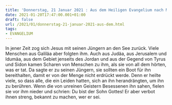 ```yaml
---
title: 'Donnerstag, 21 Januar 2021 : Aus dem Heiligen Evangelium nach Markus - Mk 3,7-12.'
date: 2021-01-20T17:47:00.001+01:00
draft: false
url: /2021/01/donnerstag-21-januar-2021-aus-dem.html
tags: 
- EVANGELIUM
---
```


In jener Zeit zog sich Jesus mit seinen Jüngern an den See zurück. Viele Menschen aus Galiläa aber folgten ihm. Auch aus Judäa, aus Jerusalem und Idumäa, aus dem Gebiet jenseits des Jordan und aus der Gegend von Tyrus und Sidon kamen Scharen von Menschen zu ihm, als sie von all dem hörten, was er tat. Da sagte er zu seinen Jüngern, sie sollten ein Boot für ihn bereithalten, damit er von der Menge nicht erdrückt werde. Denn er heilte viele, so dass alle, die ein Leiden hatten, sich an ihn herandrängten, um ihn zu berühren. Wenn die von unreinen Geistern Besessenen ihn sahen, fielen sie vor ihm nieder und schrien: Du bist der Sohn Gottes! Er aber verbot ihnen streng, bekannt zu machen, wer er sei.